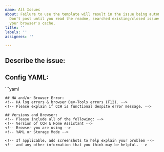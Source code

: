 ```yaml
---
name: All Issues
about: Failure to use the template will result in the issue being automatically closed.
  Don't post until you read the readme, searched existing/closed issues, & cleared
  your browser's cache.
title: ''
labels: ''
assignees: ''

---
```


<!-- Failure to use the template will result in an issue's closing. -->
<!-- Fill out as many items as you can and do not remove anything in this template. -->

## Describe the issue:
<!-- A clear and concise description of your issue. -->

## Config YAML:
<!-- Paste your CCH config after this line -->```yaml

```
## HA and/or Browser Error:
<!-- HA log errors & browser Dev-Tools errors (F12). -->
<!-- Please explain if CCH is functional despite error message. -->

## Versions and Browser:
<!-- Please include all of the following: -->
<!-- Version of CCH & Home Assistant -->
<!-- Browser you are using -->
<!-- YAML or Storage Mode -->

<!-- If applicable, add screenshots to help explain your problem -->
<!-- and any other information that you think may be helpful. -->
